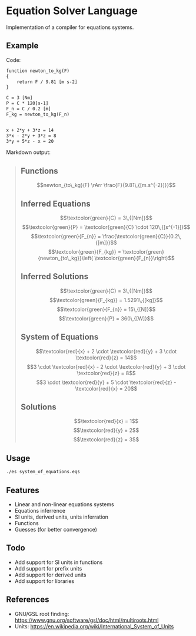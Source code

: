 # Equation Solver Language

Implementation of a compiler for equations systems.

## Example

Code:
```txt
function newton_to_kg(F)
{
    return F / 9.81 [m s-2]
}

C = 3 [Nm]
P = C * 120[s-1]
F_n = C / 0.2 [m]
F_kg = newton_to_kg(F_n)


x + 2*y + 3*z = 14
3*x - 2*y + 3*z = 8
3*y + 5*z - x = 20
```

Markdown output:

> ## Functions
> $$newton_{to\_kg}(F) \rArr \frac{F}{9.81\,{[m.s^{-2}]}}$$
> ## Inferred Equations
> $$\textcolor{green}{C} = 3\,{[Nm]}$$
> $$\textcolor{green}{P} = \textcolor{green}{C} \cdot 120\,{[s^{-1}]}$$
> $$\textcolor{green}{F_{n}} = \frac{\textcolor{green}{C}}{0.2\,{[m]}}$$
> $$\textcolor{green}{F_{kg}} = \textcolor{green}{newton_{to\_kg}}\left(
> \textcolor{green}{F_{n}}\right)$$
> ## Inferred Solutions
> $$\textcolor{green}{C} = 3\,{[Nm]}$$
> $$\textcolor{green}{F_{kg}} = 1.5291\,{[kg]}$$
> $$\textcolor{green}{F_{n}} = 15\,{[N]}$$
> $$\textcolor{green}{P} = 360\,{[W]}$$
> ## System of Equations
> $$\textcolor{red}{x} + 2 \cdot \textcolor{red}{y} + 3 \cdot \textcolor{red}{z} = 14$$
> $$3 \cdot \textcolor{red}{x} - 2 \cdot \textcolor{red}{y} + 3 \cdot \textcolor{red}{z} = 8$$
> $$3 \cdot \textcolor{red}{y} + 5 \cdot \textcolor{red}{z} - \textcolor{red}{x} = 20$$
> ## Solutions
> $$\textcolor{red}{x} = 1$$
> $$\textcolor{red}{y} = 2$$
> $$\textcolor{red}{z} = 3$$

## Usage
```sh
./es system_of_equations.eqs
```

## Features
- Linear and non-linear equations systems
- Equations inferrence
- SI units, derived units, units inferration
- Functions
- Guesses (for better convergence)

## Todo
- Add support for SI units in functions
- Add support for prefix units
- Add support for derived units
- Add support for libraries

## References
- GNU/GSL root finding: https://www.gnu.org/software/gsl/doc/html/multiroots.html
- Units: https://en.wikipedia.org/wiki/International_System_of_Units
